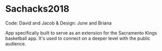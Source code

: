 # Sachacks2018
Code: David and Jacob
& Design: June and Briana 

App specifically built to serve as an extension for the Sacramento Kings basketball app. It's used to connect on a deeper level with the public audience.   
